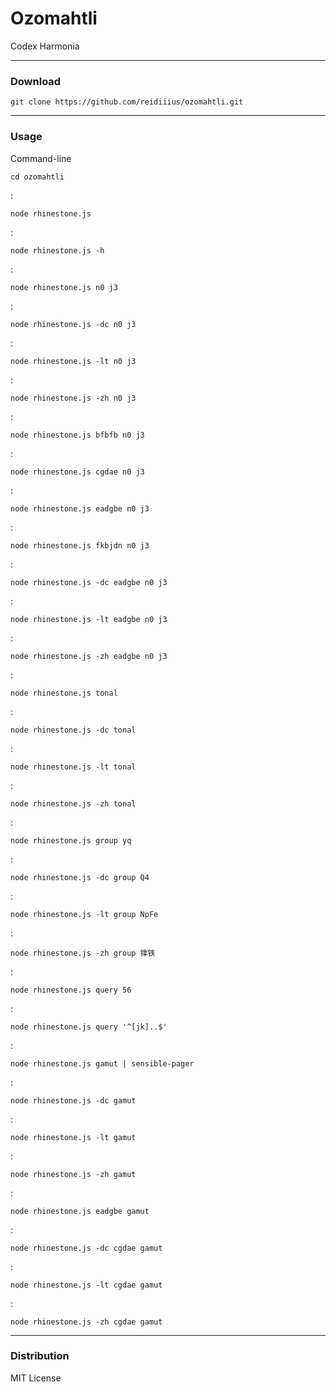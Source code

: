 # Ozomahtli
Codex Harmonia

---

### Download

    git clone https://github.com/reidiiius/ozomahtli.git

---

### Usage
Command-line

    cd ozomahtli

:

    node rhinestone.js

:

    node rhinestone.js -h

:

    node rhinestone.js n0 j3

:

    node rhinestone.js -dc n0 j3

:

    node rhinestone.js -lt n0 j3

:

    node rhinestone.js -zh n0 j3

:

    node rhinestone.js bfbfb n0 j3

:

    node rhinestone.js cgdae n0 j3

:

    node rhinestone.js eadgbe n0 j3

:

    node rhinestone.js fkbjdn n0 j3

:

    node rhinestone.js -dc eadgbe n0 j3

:

    node rhinestone.js -lt eadgbe n0 j3

:

    node rhinestone.js -zh eadgbe n0 j3

:

    node rhinestone.js tonal

:

    node rhinestone.js -dc tonal

:

    node rhinestone.js -lt tonal

:

    node rhinestone.js -zh tonal

:

    node rhinestone.js group yq

:

    node rhinestone.js -dc group Q4

:

    node rhinestone.js -lt group NpFe

:

    node rhinestone.js -zh group 镎铁

:

    node rhinestone.js query 56

:

    node rhinestone.js query '^[jk]..$'

:

    node rhinestone.js gamut | sensible-pager

:

    node rhinestone.js -dc gamut

:

    node rhinestone.js -lt gamut

:

    node rhinestone.js -zh gamut

:

    node rhinestone.js eadgbe gamut

:

    node rhinestone.js -dc cgdae gamut

:

    node rhinestone.js -lt cgdae gamut

:

    node rhinestone.js -zh cgdae gamut

---

### Distribution
MIT License

